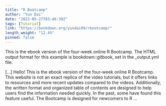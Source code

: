 ```yaml
---
title: "R Bootcamp"
author: "Yun Dai"
date: "2023-05-27T03:40:39Z"
tags: [Tutorial]
link: "https://bookdown.org/yundai09/rbootcamp/"
length_weight: "12.4%"
pinned: false
---
```


<p>This is the ebook version of the four-week online R Bootcamp.
The HTML output format for this example is bookdown::gitbook,
set in the _output.yml file.</p> [...] Hello! This is the ebook version of the four-week online R Bootcamp. This website is not an exact replica of the video tutorials, but it offers links to resources and more recent updates compared to the videos. Additionally, the written format and organized table of contents are designed to help users find the information needed quickly. In the past, some have found this feature useful. The Bootcamp is designed for newcomers to R ...
